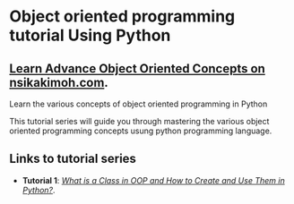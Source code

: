 # Object oriented programming tutorial Using Python


## [Learn Advance Object Oriented Concepts on nsikakimoh.com](https://nsikakimoh.com/learn/object-oriented-programming-in-python).

Learn the various concepts of object oriented programming in Python

This tutorial series will guide you through mastering the various object oriented programming concepts usung python programming language.

## Links to tutorial series

- __Tutorial 1__: *[What is a Class in OOP and How to Create and Use Them in Python?](https://nsikakimoh.com/blog/what-is-a-class-in-oop-in-python)*.
